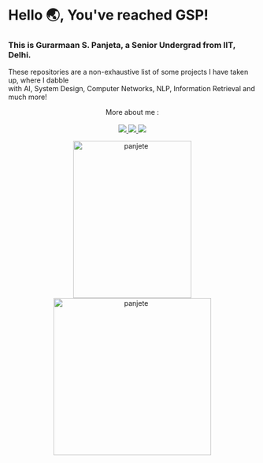 # Hello :earth_asia:, You've reached GSP!

### This is Gurarmaan S. Panjeta, a Senior Undergrad from IIT, Delhi.

These repositories are a non-exhaustive list of some projects I have taken up, where I dabble <br/> with AI, System Design, Computer Networks, NLP, Information Retrieval and much more!



<div align='center'>
<p>
  More about me :  <br/><br/>
  <span>
  <a href="https://www.linkedin.com/in/gurarmaanpanjeta">
    <img src="https://img.shields.io/badge/LinkedIn-0077B5?style=for-the-badge&logo=linkedin&logoColor=white" />        
  </a>
  <a href="mailto:suparmaansingh@gmail.com">
    <img src="https://img.shields.io/badge/Mail-green?style=for-the-badge&logo=gmail&logoColor=white" />   
  </a>
  <a href="https://panjete.github.io">
    <img src="https://img.shields.io/badge/Webpage-black?style=for-the-badge&logo=readme&logoColor=white" />   
  </a>
  </span>
</p>
</div>



<!-- ### GitStats:
You can reach out to me on  [linkedIn](https://www.linkedin.com/in/gurarmaanpanjeta/) or :email: suparmaansingh@gmail.com
More about me at :link: [my webpage!](https://panjete.github.io)

<img src="https://img.shields.io/badge/ga%23121011.svg?style=for-the-badge&logo=gmail&logoColor=white" />   
### Experienced in :
<p align="center"> <a href="https://www.w3schools.com/cpp/" target="_blank" rel="noreferrer"> <img src="https://raw.githubusercontent.com/devicons/devicon/master/icons/cplusplus/cplusplus-original.svg" alt="cplusplus" width="40" height="40"/> </a> <a href="https://www.python.org" target="_blank" rel="noreferrer"> <img src="https://raw.githubusercontent.com/devicons/devicon/master/icons/python/python-original.svg" alt="python" width="40" height="40"/> </a> <a href="https://www.cprogramming.com/" target="_blank" rel="noreferrer"> <img src="https://raw.githubusercontent.com/devicons/devicon/master/icons/c/c-original.svg" alt="c" width="40" height="40"/> </a> <a href="https://en.wikipedia.org/wiki/Java_(programming_language)" target="_blank" rel="noreferrer"> <img src="https://dev.java/assets/images/java-logo-vert-blk.png" alt="c" width="40" height="40"/> </a> <a href="https://www.tensorflow.org" target="_blank" rel="noreferrer"> <img src="https://www.vectorlogo.zone/logos/tensorflow/tensorflow-icon.svg" alt="tensorflow" width="40" height="40"/> </a> <a href="https://www.nsnam.org"><img src="https://miro.medium.com/v2/resize:fit:1400/1*UfiUbQE-yA5AA9uoZEX3CQ.png" width="40" height="45"></a>
</p>

-->

<p align="center">
<img src="https://github-readme-stats.vercel.app/api/top-langs?username=panjete&show_icons=true&locale=en&layout=compact&theme=highcontrast" alt="panjete" width="240"  height="320"/> <img src="https://github-readme-stats.vercel.app/api?username=panjete&show_icons=true&locale=en&theme=highcontrast" alt="panjete" width="320"  height="320"/> 
</p>
<!-- ### GitStats:
-->






<!--
**Panjete/panjete** is a ✨ _special_ ✨ repository because its `README.md` (this file) appears on your GitHub profile.

Here are some ideas to get you started:

- 🔭 I’m currently working on ...
- 🌱 I’m currently learning ...
- 👯 I’m looking to collaborate on ...
- 🤔 I’m looking for help with ...
- 💬 Ask me about ...
- 📫 How to reach me: ...
- 😄 Pronouns: ...
- ⚡ Fun fact: ...
-->
